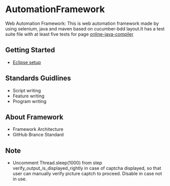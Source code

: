 # AutomationFramework
Web Automation Framework: This is web automation framework made by using selenium, java and maven based on cucumber-bdd layout.It has a test suite file with at least five tests for page 
    <a href="https://www.jdoodle.com/online-java-compiler" target="_blank">online-java-compiler</a>


<h2>Getting Started</h2>
<ul>
  <li>
    <a href="https://testsigma.com/blog/selenium-with-eclipse/" target="_blank">Eclipse setup</a>
  </li>
</ul>

<h2>Standards Guidlines</h2>
<ul>
  <li>Script writing</li>
  <li>Feature writing</li>
  <li>Program writing</li>
</ul>

<h2>About Framework</h2>
<ul>
  <li>Framework Architecture</li>
  <li>GitHub Brance Standard</li>
</ul>

<h2>Note</h2>
<ul>
	<li>Uncomment Thread.sleep(1000) from step verify_output_is_displayed_rightly in case of captcha displayed, so that user can manually verify picture captch to proceed. Disable in case not in use.</li>
</ul>


